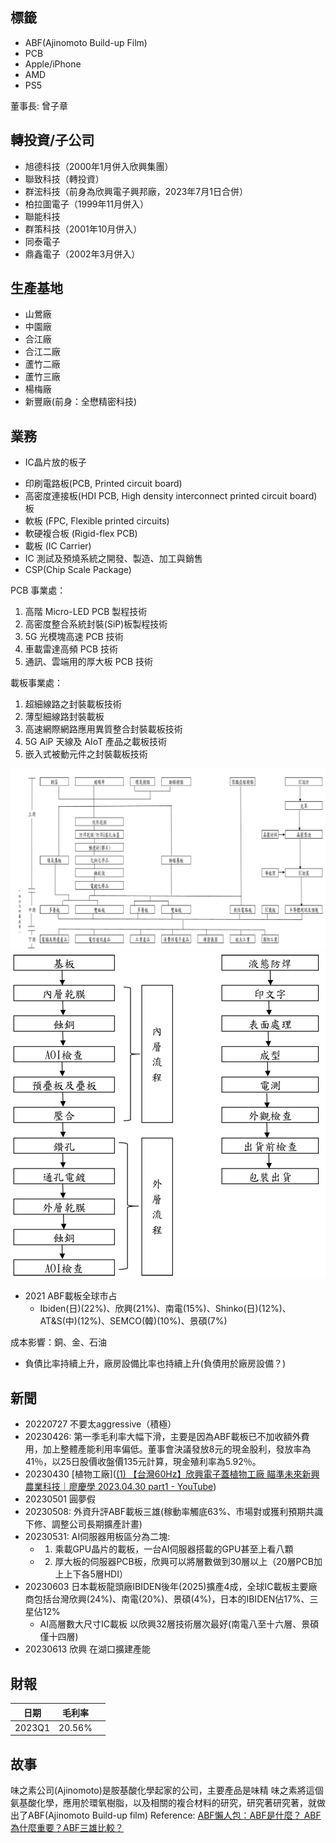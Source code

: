 ## 標籤
* ABF(Ajinomoto Build-up Film)
* PCB
* Apple/iPhone
* AMD
* PS5

董事長: 曾子章

## 轉投資/子公司
-   旭德科技（2000年1月併入欣興集團）
-   聯致科技（轉投資）
-   群浤科技（前身為欣興電子興邦廠，2023年7月1日合併）
-   柏拉圖電子（1999年11月併入）
-   聯能科技
-   群策科技（2001年10月併入）
-   同泰電子
-   鼎鑫電子（2002年3月併入）

## 生產基地
* 山鶯廠
* 中園廠
* 合江廠
* 合江二廠
* 蘆竹二廠
* 蘆竹三廠
* 楊梅廠
* 新豐廠(前身：全懋精密科技)

## 業務
* IC晶片放的板子
- 印刷電路板(PCB, Printed circuit board)
- 高密度連接板(HDI PCB, High density interconnect printed circuit board)板
- 軟板 (FPC, Flexible printed circuits)
- 軟硬複合板 (Rigid-flex PCB)
- 載板 (IC Carrier)
- IC 測試及預燒系統之開發、製造、加工與銷售
- CSP(Chip Scale Package)

PCB 事業處：
1. 高階 Micro-LED PCB 製程技術
2. 高密度整合系統封裝(SiP)板製程技術
3. 5G 光模塊高速 PCB 技術
4. 車載雷達高頻 PCB 技術
5. 通訊、雲端用的厚大板 PCB 技術

載板事業處：
1. 超細線路之封裝載板技術
2. 薄型細線路封裝載板
3. 高速網際網路應用異質整合封裝載板技術
4. 5G AiP 天線及 AIoT 產品之載板技術
5. 嵌入式被動元件之封裝載板技術

![industy](./industy.png)
![process](./process.png)

* 2021 ABF載板全球市占
  * Ibiden(日)(22%)、欣興(21%)、南電(15%)、Shinko(日)(12%)、AT&S(中)(12%)、SEMCO(韓)(10%)、景碩(7%)

成本影響：銅、金、石油

- 負債比率持續上升，廠房設備比率也持續上升(負債用於廠房設備？)


## 新聞
* 20220727 不要太aggressive（積極）
* 20230426: 第一季毛利率大幅下滑，主要是因為ABF載板已不加收額外費用，加上整體產能利用率偏低。董事會決議發放8元的現金股利，發放率為41％，以25日股價收盤價135元計算，現金殖利率為5.92％。
* 20230430 [植物工廠]([(1) 【台灣60Hz】欣興電子蓋植物工廠 瞄準未來新興農業科技｜廖慶學 2023.04.30 part1 - YouTube](https://www.youtube.com/watch?v=9VLJGJa2ZdA))
* 20230501 圓夢假
* 20230508: 外資升評ABF載板三雄(稼動率觸底63%、市場對或獲利預期共識下修、調整公司長期擴產計畫)
* 20230531: AI伺服器用板區分為二塊:
  * 1. 乘載GPU晶片的載板，一台AI伺服器搭載的GPU甚至上看八顆
  * 2. 厚大板的伺服器PCB板，欣興可以將層數做到30層以上（20層PCB加上上下各5層HDI）
* 20230603 日本載板龍頭廠IBIDEN後年(2025)擴產4成，全球IC載板主要廠商包括台灣欣興(24%)、南電(20%)、景碩(4%)，日本的IBIDEN佔17%、三星佔12%
  * AI高層數大尺寸IC載板 以欣興32層技術層次最好(南電八至十六層、景碩僅十四層)
* 20230613 欣興 在湖口擴建產能

## 財報
|日期|毛利率||
|--|--|--|
|2023Q1|20.56%||

## 故事
味之素公司(Ajinomoto)是胺基酸化學起家的公司，主要產品是味精
味之素將這個氨基酸化學，應用於環氧樹脂，以及相關的複合材料的研究，研究著研究著，就做出了ABF(Ajinomoto Build-up film)
Reference: [ABF懶人包：ABF是什麼？ ABF為什麼重要？ABF三雄比較？](https://vocus.cc/article/62cce016fd897800017f056d)

 